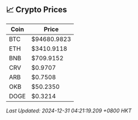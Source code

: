 ## 📈 Crypto Prices

| Coin | Price |
| ---- | ----- |
| BTC | $94680.9823 |
| ETH | $3410.9118 |
| BNB | $709.9152 |
| CRV | $0.9707 |
| ARB | $0.7508 |
| OKB | $50.2350 |
| DOGE | $0.3214 |

_Last Updated: 2024-12-31 04:21:19.209 +0800 HKT_
